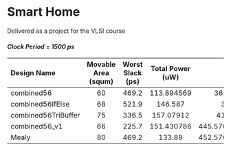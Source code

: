 # Smart Home
Delivered as a project for the VLSI course

#### _Clock Period = 1500 ps_
| Design Name  | Movable Area (squm)  | Worst Slack (ps) | Total Power (uW) | Overall |
| :------------ |:-------:| :----:| :--------:| :---------:|
|   combined56  | 60  | 469.2 |113.894569 | 362.0189137|
| combined56IfElse | 68 | 521.9 | 146.587 |  356.7474  | 
| combined56TriBuffer | 75 |  336.5 | 157.07912 | 417.965824 |
| combined56_v1 | 66 |  225.7 | 151.430786 |445.57615719999995 |
| Mealy | 80 | 469.2  |133.89|   452.57615719999995
